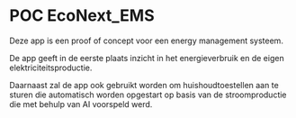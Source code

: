# POC EcoNext_EMS

Deze app is een proof of concept voor een energy management systeem.

De app geeft in de eerste plaats inzicht in het energieverbruik en de eigen elektriciteitsproductie.

Daarnaast zal de app ook gebruikt worden om huishoudtoestellen aan te sturen die automatisch worden opgestart op basis van de stroomproductie die met behulp van AI voorspeld werd. 
